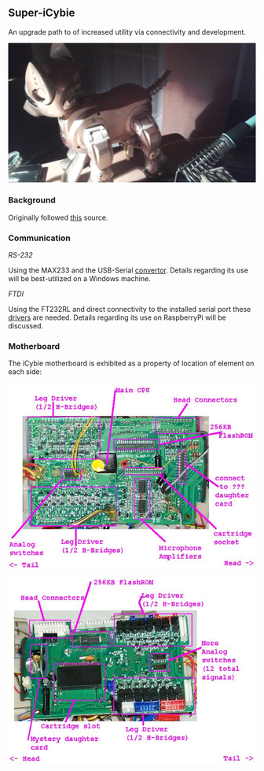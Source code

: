 ## Super-iCybie

An upgrade path to of increased utility via connectivity and development.

![lab](/images/evening-lab.png)

### Background

Originally followed [this](https://aibohack.com/icybie/sic_rs232.htm) source.

### Communication

_RS-232_

Using the MAX233 and the USB-Serial [convertor](https://support.eminent-online.com/hc/en-us/articles/360009538439-EM1016-Download-Drivers). Details regarding its use will be best-utilized on a Windows machine.

_FTDI_

Using the FT232RL and direct connectivity to the installed serial port these [drivers](https://ftdichip.com/drivers/d2xx-drivers/) are needed. Details regarding its use on RaspberryPi will be discussed.

### Motherboard

The iCybie motherboard is exhibited as a property of location of element on each side:

![top](/images/boardtop.jpg)

![bottom](/images/boardbottom.jpg)
